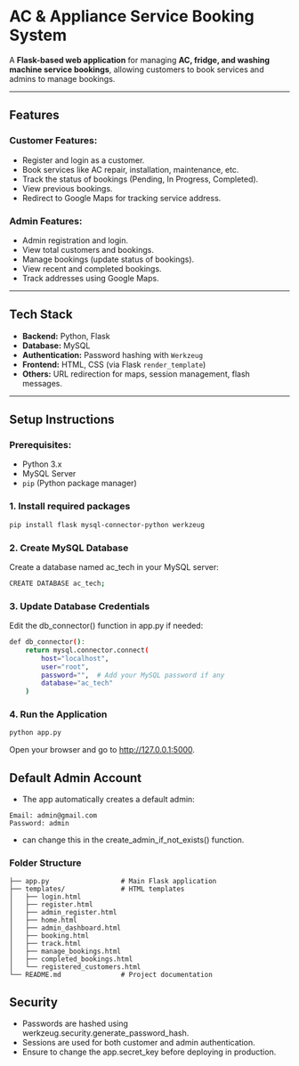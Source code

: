 # AC & Appliance Service Booking System

A **Flask-based web application** for managing **AC, fridge, and washing machine service bookings**, allowing customers to book services and admins to manage bookings.

---

## Features

### Customer Features:
- Register and login as a customer.
- Book services like AC repair, installation, maintenance, etc.
- Track the status of bookings (Pending, In Progress, Completed).
- View previous bookings.
- Redirect to Google Maps for tracking service address.

### Admin Features:
- Admin registration and login.
- View total customers and bookings.
- Manage bookings (update status of bookings).
- View recent and completed bookings.
- Track addresses using Google Maps.

---

## Tech Stack

- **Backend:** Python, Flask
- **Database:** MySQL
- **Authentication:** Password hashing with `Werkzeug`
- **Frontend:** HTML, CSS (via Flask `render_template`)
- **Others:** URL redirection for maps, session management, flash messages.

---

## Setup Instructions

### Prerequisites:
- Python 3.x
- MySQL Server
- `pip` (Python package manager)

### 1. Install required packages
```bash
pip install flask mysql-connector-python werkzeug
```

### 2. Create MySQL Database
Create a database named ac_tech in your MySQL server:
```bash
CREATE DATABASE ac_tech;
```

### 3. Update Database Credentials
Edit the db_connector() function in app.py if needed:
```bash
def db_connector():
    return mysql.connector.connect(
        host="localhost",
        user="root",
        password="",  # Add your MySQL password if any
        database="ac_tech"
    )
```
### 4. Run the Application
```bash
python app.py
```

Open your browser and go to http://127.0.0.1:5000.

## Default Admin Account

- The app automatically creates a default admin:
```
Email: admin@gmail.com
Password: admin
```
- can change this in the create_admin_if_not_exists() function.

### Folder Structure
```
├── app.py                  # Main Flask application
├── templates/              # HTML templates
│   ├── login.html
│   ├── register.html
│   ├── admin_register.html
│   ├── home.html
│   ├── admin_dashboard.html
│   ├── booking.html
│   ├── track.html
│   ├── manage_bookings.html
│   ├── completed_bookings.html
│   └── registered_customers.html
└── README.md               # Project documentation
```

## Security

- Passwords are hashed using werkzeug.security.generate_password_hash.
- Sessions are used for both customer and admin authentication.
- Ensure to change the app.secret_key before deploying in production.

